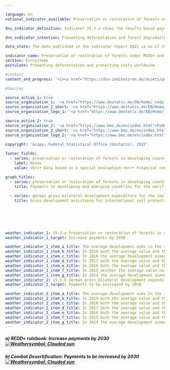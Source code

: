 ```yaml
---

language: en    
national_indicator_available: Preservation or restoration of forests under REDD+ and investment in international soil protection    

dns_indicator_definition: Indicator 15.3.a shows the results-based payments by Germany to developing and emerging countries for the verified preservation or restoration of forests under the REDD+ rulebook. Indicator 15.3.b covers Germany’s gross bilateral development expenditure in connection with the implementation of the UN Convention to Combat Desertification (UNCCD) in developing and emerging countries.    

dns_indicator_intention: Preventing deforestation and forest degradation (damage), managing forests sustainably, restoring forests and creating new woodland all directly and indirectly help to maintain biodiversity, improve soil, water and air quality, reduce soil erosion, cut CO₂ emissions, sequester carbon, and safeguard important prospects of development and income-generation for forest-rich countries. The aim is to keep increasing payments under the REDD+ rulebook until 2030. Healthy soils are an essential natural resource that is extremely difficult if not impossible to renew. They play a pivotal role in food production, the mitigation of the effects of frequent and extreme weather events, the conservation of biodiversity and the provision of essential ecosystem services. The goal is therefore to continuously increase Germany’s contribution to international soil protection until 2030. At the international level, combating desertification is one of the topics of the three Rio Conventions, alongside biodiversity and climate change.    

data_state: The data published in the indicator report 2021 is as of 31.12.2020. The data shown on the DNS-Online-Platform is updated regularly, so that more current data may be available online than published in the indicator report 2021.    

indicator_name: Preservation or restoration of forests under REDD+ and investment in international soil protection    
section: Ecosystems    
postulate: Preventing deforestation and protecting soils worldwide    

#content     
content_and_progress: '<i><a href="https://dns-indikatoren.de/assets/publications/reports/en/2021.pdf">Text from the Indicator Report 2021 </a></i><br>Indicator 15.3.a is based on the rulebook for reducing emissions from deforestation and forest degradation, or REDD+. REDD+ is an international concept which financially rewards governments and local communities in developing countries for reducing deforestation and thereby demonstrably cutting emissions. Contributions are paid in line with the scale of the emissions reduction measured or the amount of additional carbon sequestered. The data sources for the indicator are the financial reports compiled by the Federal Ministry for Economic Cooperation and Development and the Federal Ministry for the Environment, Nature Conservation and Nuclear Safety. The data have been collected annually since 2008. Duplicate counting is avoided by means of the mandatory establishment of a register.<br>The overall trend is positive. During the 2009-2019 reporting period, payments rose from EUR 3.0 million to EUR 63.5 million. The years 2011 and 2015 both saw a fall in payments. Of the funds paid out in 2019, EUR 50 million (78.7%) went to the multilateral Forest Carbon Partnership Facility (FCPF) and EUR 13.5 million (21.3%) to the bilateral REDD Early Movers Programme. No payments were made to the Amazon Fund for Forest Conservation and Climate in 2018 and 2019.<br>The indicator depicts part of Germany’s official development expenditure on the preservation, sustainable management and restoration of forests. Germany also supports the FCPF Readiness Fund and other programmes. Altogether, total spending for international forest conservation for 2019 amounted to EUR 660.4 million.<br>The data source for indicator 15.3.b is the statistics on German official development assistance which are compiled by the Federal Statistical Office on behalf of the Federal Ministry for Economic Cooperation and Development. Relevant projects are any which Target to combat desertification or to mitigate the effects of droughts by preventing or reducing soil degradation, restoring degraded land or recultivating desert regions. However, the amounts paid give no indication as to the actual development of soil quality.<br>Gross development expenditure to combat desertification worldwide rose strongly in the reporting period starting in 2009. The indicator has developed positively with regard to the target set. Gross expenditure was most recently recorded at EUR 745.6 million for 2019, an 18-fold increase on the equivalent figure for 2009. A similar trend is discernible in the funds committed, which were most recently recorded at EUR 896.2 million.<br>Development spending under the REDD+ rulebook and in the context of the UNCCD is part of climate finance (indicator 13.1.b) and of official development assistance (indicator 17.1).'    

#Sources    

source_active_1: true
source_organisation_1: '<a href="https://www.destatis.de/EN/Home/_node.html">Federal Statistical Office</a>'
source_organisation_1_short: '<a href="https://www.destatis.de/EN/Home/_node.html">Federal Statistical Office</a>'
source_organisation_logo_1: '<a href="https://www.destatis.de/EN/Home/_node.html"><img src="https://dnsUpgradeEnvironment.github.io/dns-indicators/en/public/OrgImgDe/destatis.png" alt="Federal Statistical Office" title=" Click here to visit the homepage of the organizationFederal Statistical Office" style="height:60px; width:148px; border: transparent"/></a>'

source_active_2: true
source_organisation_2: '<a href="https://www.bmz.de/en/index.html">Federal Ministry for Economic Cooperation and Development</a>'
source_organisation_2_short: '<a href="https://www.bmz.de/en/index.html">Federal Ministry for Economic Cooperation and Development</a>'
source_organisation_logo_2: '<a href="https://www.bmz.de/en/index.html"><img src="https://dnsUpgradeEnvironment.github.io/dns-indicators/en/public/OrgImgDe/bmz.png" alt="Federal Ministry for Economic Cooperation and Development" title=" Click here to visit the homepage of the organizationFederal Ministry for Economic Cooperation and Development" style="height:60px; width:148px; border: transparent"/></a>'
    
copyright: '&copy; Federal Statistical Office (Destatis), 2022'    

footer_fields:
  - series: preservation or restoration of forests in developing countries under the redd+ rulebook
    label: Notes
    value: <br>• Data based on a special evaluation.<br>• Financial contributions before 2013 were made in anticipation of the REDD+ rulebook.    

graph_titles: 
  - series: preservation or restoration of forests in developing countries under the redd+ rulebook
    title: Payments to developing and emerging countries for the verified preservation and/or restoration of forests under the REDD+ rulebook
    
  - series: german gross bilateral development expenditure for the implementation of the un convention to combat desertification
    title: Gross development assistance for international soil protection
        

    

            

weather_indicator_1: 15.3.a Preservation or restoration of forests in developing countries under the REDD+ rulebook
weather_indicator_1_target: Increase payments by 2030

weather_indicator_1_item_a_title: The average development aims in the right direction, but in the last year there was a development in the wrong direction or no change at all.
weather_indicator_1_item_b_title: In 2019 both the average value and the previous annual change pointed in the right direction.
weather_indicator_1_item_c_title: In 2018 the average development aimed in the right direction, but in the previous year there had been a development in the wrong direction or no change at all.
weather_indicator_1_item_d_title: In 2017 both the average value and the previous annual change pointed in the right direction.
weather_indicator_1_item_e_title: In 2016 both the average value and the previous annual change pointed in the right direction.
weather_indicator_1_item_f_title: In 2015 neither the average value nor the last change pointed in the right direction.
weather_indicator_1_item_g_title: In 2014 the average development aimed in the right direction, but in the previous year there had been a development in the wrong direction or no change at all.
weather_indicator_2: 15.3.b German gross bilateral development expenditure for the implementation of the UN Convention to Combat Desertification
weather_indicator_2_target: Payments to be increased by 2030

weather_indicator_2_item_a_title: The average development aims in the right direction, but in the last year there was a development in the wrong direction or no change at all.
weather_indicator_2_item_b_title: In 2019 both the average value and the previous annual change pointed in the right direction.
weather_indicator_2_item_c_title: In 2018 both the average value and the previous annual change pointed in the right direction.
weather_indicator_2_item_d_title: In 2017 both the average value and the previous annual change pointed in the right direction.
weather_indicator_2_item_e_title: In 2016 both the average value and the previous annual change pointed in the right direction.
weather_indicator_2_item_f_title: In 2015 both the average value and the previous annual change pointed in the right direction.
weather_indicator_2_item_g_title: In 2014 the average development aimed in the right direction, but in the previous year there had been a development in the wrong direction or no change at all.    
---
```



<div>
  <div class="my-header">
    <h5>a) REDD+ rulebook: Increase payments by 2030
      <a href="https://dnsUpgradeEnvironment.github.io/dns-indicators/en/status"><img src="https://g205sdgs.github.io/sdg-indicators/public/Wettersymbole/Leicht bewölkt.png" title="The average development aims in the right direction, but in the last year there was a development in the wrong direction or no change at all." alt="Weathersymbol: Clouded sun"/>
      </a>
    </h5>
  </div>
  <div class="my-header-note">
  </div>
</div>
<div>
  <div class="my-header">
    <h5>b) Combat Desertification: Payments to be increased by 2030
      <a href="https://dnsUpgradeEnvironment.github.io/dns-indicators/en/status"><img src="https://g205sdgs.github.io/sdg-indicators/public/Wettersymbole/Leicht bewölkt.png" title="The average development aims in the right direction, but in the last year there was a development in the wrong direction or no change at all." alt="Weathersymbol: Clouded sun"/>
      </a>
    </h5>
  </div>
  <div class="my-header-note">
  </div>
</div>